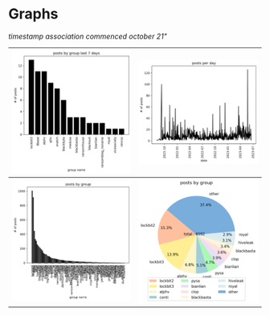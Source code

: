 # Graphs

_timestamp association commenced october 21"_

| ![](graphs/postsbygroup7days.png) | ![](graphs/postsbyday.png) |
|---|---|
![](graphs/postsbygroup.png) | ![](graphs/grouppie.png) |

